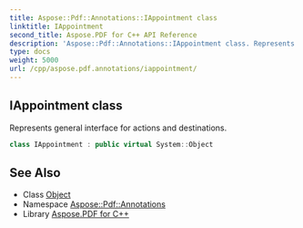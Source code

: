 ```yaml
---
title: Aspose::Pdf::Annotations::IAppointment class
linktitle: IAppointment
second_title: Aspose.PDF for C++ API Reference
description: 'Aspose::Pdf::Annotations::IAppointment class. Represents general interface for actions and destinations in C++.'
type: docs
weight: 5000
url: /cpp/aspose.pdf.annotations/iappointment/
---
```

## IAppointment class


Represents general interface for actions and destinations.

```cpp
class IAppointment : public virtual System::Object
```

## See Also

* Class [Object](../../system/object/)
* Namespace [Aspose::Pdf::Annotations](../)
* Library [Aspose.PDF for C++](../../)
